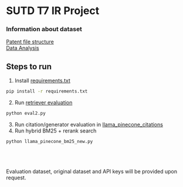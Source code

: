 # SUTD T7 IR Project

### Information about dataset
[Patent file structure](patent_file_structure.md) <br />
[Data Analysis](data-analysis.md)


## Steps to run
1. Install [requirements.txt](requirements.txt)
```bash
pip install -r requirements.txt
```
2. Run [retriever evaluation](eval2.py)
```bash
python eval2.py
```
3. Run citation/generator evaluation in [llama_pinecone_citations](llama_pinecone_citations.ipynb)
4. Run hybrid BM25 + rerank search
```bash
python llama_pinecone_bm25_new.py
```
<br />
<br />
<br />
Evaluation dataset, original dataset and API keys will be provided upon request.